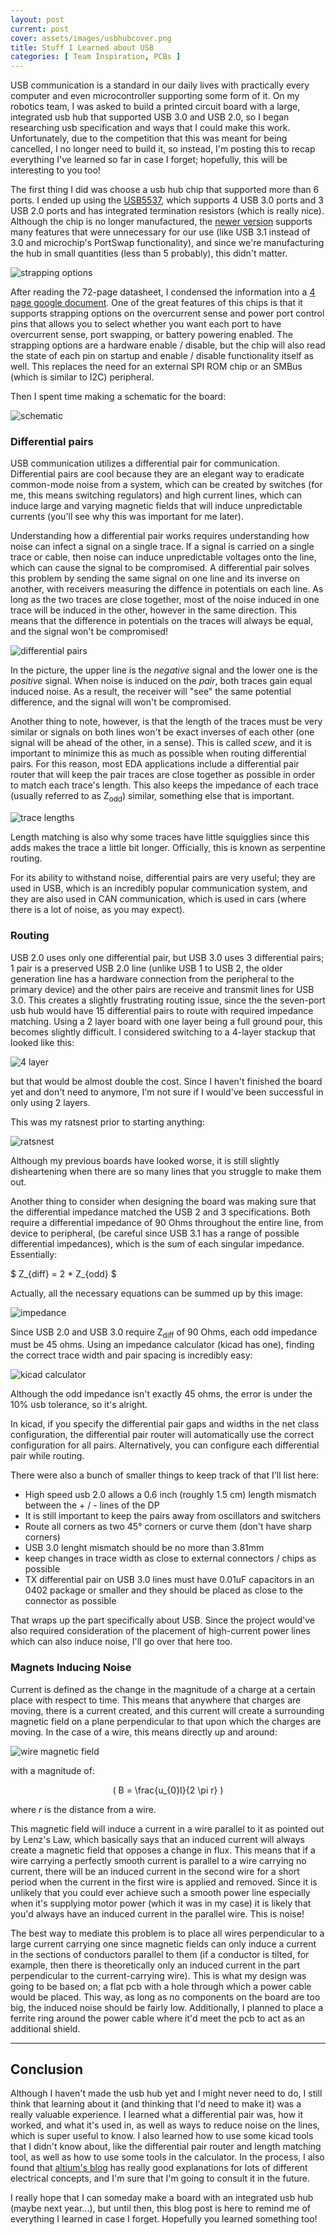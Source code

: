 ```yaml
---
layout: post
current: post
cover: assets/images/usbhubcover.png
title: Stuff I Learned about USB
categories: [ Team Inspiration, PCBs ]
---
```


USB communication is a standard in our daily lives with practically every computer and even microcontroller supporting some form of it. On my robotics team, I was asked to build a printed circuit board with a large, integrated usb hub that supported USB 3.0 and USB 2.0, so I began researching usb specification and ways that I could make this work. Unfortunately, due to the competition that this was meant for being cancelled, I no longer need to build it, so instead, I'm posting this to recap everything I've learned so far in case I forget; hopefully, this will be interesting to you too!

The first thing I did was choose a usb hub chip that supported more than 6 ports. I ended up using the [USB5537](https://www.digikey.com/en/products/detail/microchip-technology/USB5537-AKZE/3873213), which supports 4 USB 3.0 ports and 3 USB 2.0 ports and has integrated termination resistors (which is really nice). Although the chip is no longer manufactured, the [newer version](https://www.digikey.com/en/products/detail/microchip-technology/USB5537-AKZE/3873213) supports many features that were unnecessary for our use (like USB 3.1 instead of 3.0 and microchip's PortSwap functionality), and since we're manufacturing the hub in small quantities (less than 5 probably), this didn't matter. 

![strapping options](https://media.discordapp.net/attachments/881969144814256200/958728254846545930/Screen_Shot_2022-03-30_at_7.03.41_AM.png?width=1010&height=1137)

After reading the 72-page datasheet, I condensed the information into a [4 page google document](https://docs.google.com/document/d/1odN4gN_-jIQHQlAnRAWSDu5GT4It5h0y8beZlxaTd3k/edit). One of the great features of this chips is that it supports strapping options on the overcurrent sense and power port control pins that allows you to select whether you want each port to have overcurrent sense, port swapping, or battery powering enabled. The strapping options are a hardware enable / disable, but the chip will also read the state of each pin on startup and enable / disable functionality itself as well. This replaces the need for an external SPI ROM chip or an SMBus (which is similar to I2C) peripheral.

Then I spent time making a schematic for the board:

![schematic](https://media.discordapp.net/attachments/881969144814256200/958730796699627530/Screen_Shot_2022-03-30_at_7.13.48_AM.png?width=788&height=1137)

### Differential pairs

USB communication utilizes a differential pair for communication. Differential pairs are cool because they are an elegant way to eradicate common-mode noise from a system, which can be created by switches (for me, this means switching regulators) and high current lines, which can induce large and varying magnetic fields that will induce unpredictable currents (you'll see why this was important for me later). 

Understanding how a differential pair works requires understanding how noise can infect a signal on a single trace. If a signal is carried on a single trace or cable, then noise can induce unpredictable voltages onto the line, which can cause the signal to be compromised. A differential pair solves this problem by sending the same signal on one line and its inverse on another, with receivers measuring the diffence in potentials on each line. As long as the two traces are close together, most of the noise induced in one trace will be induced in the other, however in the same direction. This means that the difference in potentials on the traces will always be equal, and the signal won't be compromised!

![differential pairs](https://encrypted-tbn0.gstatic.com/images?q=tbn:ANd9GcT5tHk0NeUfwEB8Soyq3q8Y1YedaT8usCvYrf5U9DMYBECC2uv7YOlr24URVbyCpmYwSQ0&usqp=CAU)

In the picture, the upper line is the _negative_ signal and the lower one is the _positive_ signal. When noise is induced on the _pair_, both traces gain equal induced noise. As a result, the receiver will "see" the same potential difference, and the signal will won't be compromised.

Another thing to note, however, is that the length of the traces must be very similar or signals on both lines won't be exact inverses of each other (one signal will be ahead of the other, in a sense). This is called _scew_, and it is important to minimize this as much as possible when routing differential pairs. For this reason, most EDA applications include a differential pair router that will keep the pair traces are close together as possible in order to match each trace's length. This also keeps the impedance of each trace (usually referred to as Z<sub>odd</sub>) similar, something else that is important.

![trace lengths](https://kicad-info.s3.dualstack.us-west-2.amazonaws.com/optimized/3X/5/1/51f85ddeae6963d809afc331f2af611e1ad6cc05_2_690x374.png)

Length matching is also why some traces have little squigglies since this adds makes the trace a little bit longer. Officially, this is known as serpentine routing.

For its ability to withstand noise, differential pairs are very useful; they are used in USB, which is an incredibly popular communication system, and they are also used in CAN communication, which is used in cars (where there is a lot of noise, as you may expect). 

### Routing

USB 2.0 uses only one differential pair, but USB 3.0 uses 3 differential pairs; 1 pair is a preserved USB 2.0 line (unlike USB 1 to USB 2, the older generation line has a hardware connection from the peripheral to the primary device) and the other pairs are receive and transmit lines for USB 3.0. This creates a slightly frustrating routing issue, since the the seven-port usb hub would have 15 differential pairs to route with required impedance matching. Using a 2 layer board with one layer being a full ground pour, this becomes slightly difficult. I considered switching to a 4-layer stackup that looked like this:

![4 layer](https://media.discordapp.net/attachments/881969144814256200/958729177505337424/unknown.png)

but that would be almost double the cost. Since I haven't finished the board yet and don't need to anymore, I'm not sure if I would've been successful in only using 2 layers.

This was my ratsnest prior to starting anything:

![ratsnest](https://media.discordapp.net/attachments/881969144814256200/958729802834128916/unknown.png)

Although my previous boards have looked worse, it is still slightly disheartening when there are so many lines that you struggle to make them out. 

Another thing to consider when designing the board was making sure that the differential impedance matched the USB 2 and 3 specifications. Both require a differential impedance of 90 Ohms throughout the entire line, from device to peripheral, (be careful since USB 3.1 has a range of possible differential impedances), which is the sum of each singular impedance. Essentially:


$ Z_{diff} = 2 * Z_{odd} $


Actually, all the necessary equations can be summed up by this image:

![impedance](https://media.discordapp.net/attachments/881969144814256200/958739370540671046/unknown.png)

Since USB 2.0 and USB 3.0 require Z<sub>diff</sub> of 90 Ohms, each odd impedance must be 45 ohms. Using an impedance calculator (kicad has one), finding the correct trace width and pair spacing is incredibly easy:

![kicad calculator](https://media.discordapp.net/attachments/881969144814256200/958740185548484638/Screen_Shot_2022-03-30_at_7.51.06_AM.png)

Although the odd impedance isn't exactly 45 ohms, the error is under the 10% usb tolerance, so it's alright. 

In kicad, if you specify the differential pair gaps and widths in the net class configuration, the differential pair router will automatically use the correct configuration for all pairs. Alternatively, you can configure each differential pair while routing.

There were also a bunch of smaller things to keep track of that I'll list here:

- High speed usb 2.0 allows a 0.6 inch (roughly 1.5 cm) length mismatch between the + / - lines of the DP
- It is still important to keep the pairs away from oscillators and switchers
- Route all corners as two 45&deg; corners or curve them (don't have sharp corners)
- USB 3.0 lenght mismatch should be no more than 3.81mm
- keep changes in trace width as close to external connectors / chips as possible
- TX differential pair on USB 3.0 lines must have 0.01uF capacitors in an 0402 package or smaller and they should be placed as close to the connector as possible

That wraps up the part specifically about USB. Since the project would've also required consideration of the placement of high-current power lines which can also induce noise, I'll go over that here too.

### Magnets Inducing Noise

Current is defined as the change in the magnitude of a charge at a certain place with respect to time. This means that anywhere that charges are moving, there is a current created, and this current will create a surrounding magnetic field on a plane perpendicular to that upon which the charges are moving. In the case of a wire, this means directly up and around:

![wire magnetic field](https://media.discordapp.net/attachments/881969144814256200/958745328977346681/unknown.png)

with a magnitude of:

<center>

\( B = \frac{u_{0}I}{2 \pi r} \)

</center>

where _r_ is the distance from a wire.

This magnetic field will induce a current in a wire parallel to it as pointed out by Lenz's Law, which basically says that an induced current will always create a magnetic field that opposes a change in flux. This means that if a wire carrying a perfectly smooth current is parallel to a wire carrying no current, there will be an induced current in the second wire for a short period when the current in the first wire is applied and removed. Since it is unlikely that you could ever achieve such a smooth power line especially when it's supplying motor power (which it was in my case) it is likely that you'd always have an induced current in the parallel wire. This is noise!

The best way to mediate this problem is to place all wires perpendicular to a large current carrying one since magnetic fields can only induce a current in the sections of conductors parallel to them (if a conductor is tilted, for example, then there is theoretically only an induced current in the part perpendicular to the current-carrying wire). This is what my design was going to be based on; a flat pcb with a hole through which a power cable would be placed. This way, as long as no components on the board are too big, the induced noise should be fairly low. Additionally, I planned to place a ferrite ring around the power cable where it'd meet the pcb to act as an additional shield. 


<hr>

## Conclusion

Although I haven't made the usb hub yet and I might never need to do, I still think that learning about it (and thinking that I'd need to make it) was a really valuable experience. I learned what a differential pair was, how it worked, and what it's used in, as well as ways to reduce noise on the lines, which is super useful to know. I also learned how to use some kicad tools that I didn't know about, like the differential pair router and length matching tool, as well as how to use some tools in the calculator. In the process, I also found that [altium's blog](https://resources.altium.com) has really good explanations for lots of different electrical concepts, and I'm sure that I'm going to consult it in the future.

I really hope that I can someday make a board with an integrated usb hub (maybe next year...), but until then, this blog post is here to remind me of everything I learned in case I forget. Hopefully you learned something too!